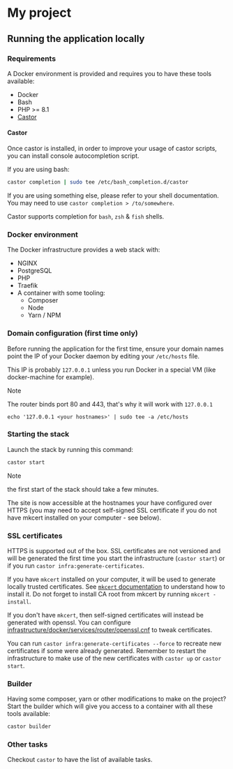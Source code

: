 # My project

## Running the application locally

### Requirements

A Docker environment is provided and requires you to have these tools available:

 * Docker
 * Bash
 * PHP >= 8.1
 * [Castor](https://github.com/jolicode/castor#installation)

#### Castor

Once castor is installed, in order to improve your usage of castor scripts, you
can install console autocompletion script.

If you are using bash:

```bash
castor completion | sudo tee /etc/bash_completion.d/castor
```

If you are using something else, please refer to your shell documentation. You
may need to use `castor completion > /to/somewhere`.

Castor supports completion for `bash`, `zsh` & `fish` shells.

### Docker environment

The Docker infrastructure provides a web stack with:
 - NGINX
 - PostgreSQL
 - PHP
 - Traefik
 - A container with some tooling:
   - Composer
   - Node
   - Yarn / NPM

### Domain configuration (first time only)

Before running the application for the first time, ensure your domain names
point the IP of your Docker daemon by editing your `/etc/hosts` file.

This IP is probably `127.0.0.1` unless you run Docker in a special VM (like docker-machine for example).

> [!NOTE]
> The router binds port 80 and 443, that's why it will work with `127.0.0.1`

```
echo '127.0.0.1 <your hostnames>' | sudo tee -a /etc/hosts
```

### Starting the stack

Launch the stack by running this command:

```bash
castor start
```

> [!NOTE]
> the first start of the stack should take a few minutes.

The site is now accessible at the hostnames your have configured over HTTPS
(you may need to accept self-signed SSL certificate if you do not have mkcert
installed on your computer - see below).

### SSL certificates

HTTPS is supported out of the box. SSL certificates are not versioned and will
be generated the first time you start the infrastructure (`castor start`) or if
you run `castor infra:generate-certificates`.

If you have `mkcert` installed on your computer, it will be used to generate
locally trusted certificates. See [`mkcert` documentation](https://github.com/FiloSottile/mkcert#installation)
to understand how to install it. Do not forget to install CA root from mkcert
by running `mkcert -install`.

If you don't have `mkcert`, then self-signed certificates will instead be
generated with openssl. You can configure [infrastructure/docker/services/router/openssl.cnf](infrastructure/docker/services/router/openssl.cnf)
to tweak certificates.

You can run `castor infra:generate-certificates --force` to recreate new certificates
if some were already generated. Remember to restart the infrastructure to make
use of the new certificates with `castor up` or `castor start`.

### Builder

Having some composer, yarn or other modifications to make on the project?
Start the builder which will give you access to a container with all these
tools available:

```bash
castor builder
```

### Other tasks

Checkout `castor` to have the list of available tasks.
